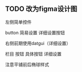 ## TODO 改为figma设计图

左侧简单控件

button 简易设置   详细设置按钮


右侧前期使用datgui（详细设置）


栏目
    按钮
      具体按钮
      详细设置


注意平铺前后椭球样式
